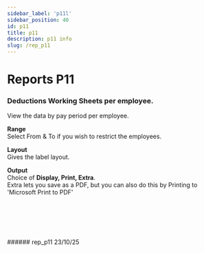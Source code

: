 ```yaml
---
sidebar_label: 'p11l'
sidebar_position: 40
id: p11
title: p11
description: p11 info
slug: /rep_p11
---
```


# Reports P11

### Deductions Working Sheets per employee.

View the data by pay period per employee.  

**Range**  
Select From & To if you wish to restrict the employees.

**Layout**  
Gives the label layout.

**Output**  
Choice of **Display, Print, Extra**.  
Extra lets you save as a PDF, but you can also do this by Printing to 'Microsoft Print to PDF'


<br/>
<br/>
<br/>
<br/>
<br/>
###### rep_p11 23/10/25